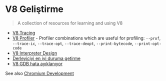 # V8 Geliştirme

> A collection of resources for learning and using V8

* [V8 Tracing](https://github.com/v8/v8/wiki/Tracing-V8)
* [V8 Profiler](https://github.com/v8/v8/wiki/V8-Profiler) - Profiler combinations which are useful for profiling: `--prof`, `--trace-ic`, `--trace-opt`, `--trace-deopt`, `--print-bytecode`, `--print-opt-code`
* [V8 Interpreter Design](https://docs.google.com/document/d/11T2CRex9hXxoJwbYqVQ32yIPMh0uouUZLdyrtmMoL44/edit?ts=56f27d9d#heading=h.6jz9dj3bnr8t)
* [Derleyiciyi en iyi duruma getirme](https://github.com/v8/v8/wiki/TurboFan)
* [V8 GDB hata ayıklanıyor](https://github.com/v8/v8/wiki/GDB-JIT-Interface)

See also [Chromium Development](chromium-development.md)